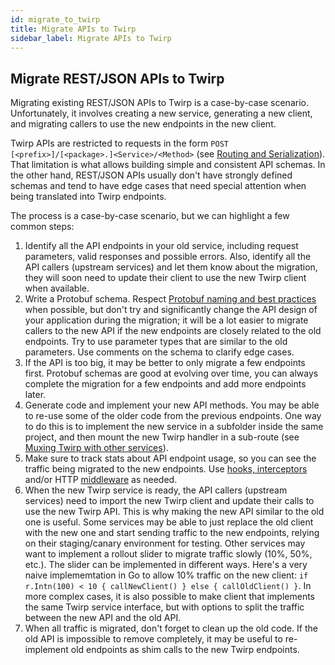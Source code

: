 ```yaml
---
id: migrate_to_twirp
title: Migrate APIs to Twirp
sidebar_label: Migrate APIs to Twirp
---
```


## Migrate REST/JSON APIs to Twirp

Migrating existing REST/JSON APIs to Twirp is a case-by-case scenario. Unfortunately, it involves creating a new service, generating a new client, and migrating callers to use the new endpoints in the new client.

Twirp APIs are restricted to requests in the form `POST [<prefix>]/[<package>.]<Service>/<Method>` (see [Routing and Serialization](routing.md)). That limitation is what allows building simple and consistent API schemas. In the other hand, REST/JSON APIs usually don't have strongly defined schemas and tend to have edge cases that need special attention when being translated into Twirp endpoints.

The process is a case-by-case scenario, but we can highlight a few common steps:

1.  Identify all the API endpoints in your old service, including request parameters, valid responses and possible errors. Also, identify all the API callers (upstream services) and let them know about the migration, they will soon need to update their client to use the new Twirp client when available.
2.  Write a Protobuf schema. Respect [Protobuf naming and best practices](https://developers.google.com/protocol-buffers/docs/style) when possible, but don't try and significantly change the API design of your application during the migration; it will be a lot easier to migrate callers to the new API if the new endpoints are closely related to the old endpoints. Try to use parameter types that are similar to the old parameters. Use comments on the schema to clarify edge cases.
3.  If the API is too big, it may be better to only migrate a few endpoints first. Protobuf schemas are good at evolving over time, you can always complete the migration for a few endpoints and add more endpoints later.
4.  Generate code and implement your new API methods. You may be able to re-use some of the older code from the previous endpoints. One way to do this is to implement the new service in a subfolder inside the same project, and then mount the new Twirp handler in a sub-route (see [Muxing Twirp with other services](mux.md)).
5.  Make sure to track stats about API endpoint usage, so you can see the traffic being migrated to the new endpoints. Use [hooks, interceptors](hooks.md) and/or HTTP [middleware](mux.md) as needed.
6.  When the new Twirp service is ready, the API callers (upstream services) need to import the new Twirp client and update their calls to use the new Twirp API. This is why making the new API similar to the old one is useful. Some services may be able to just replace the old client with the new one and start sending traffic to the new endpoints, relying on their staging/canary environment for testing. Other services may want to implement a rollout slider to migrate traffic slowly (10%, 50%, etc.). The slider can be implemented in different ways. Here's a very naive implememtation in Go to allow 10% traffic on the new client: `if r.Intn(100) < 10 { callNewClient() } else { callOldClient() }`. In more complex cases, it is also possible to make client that implements the same Twirp service interface, but with options to split the traffic between the new API and the old API.
7.  When all traffic is migrated, don't forget to clean up the old code. If the old API is impossible to remove completely, it may be useful to re-implement old endpoints as shim calls to the new Twirp endpoints.
